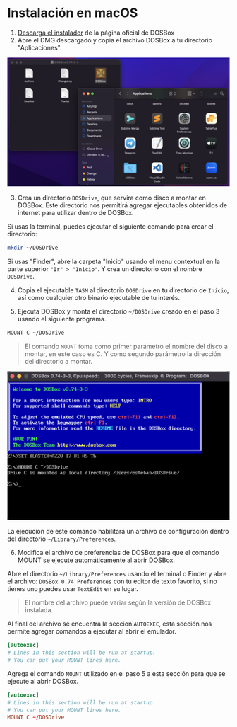 # Instalación en macOS

1. [Descarga el instalador][1] de la página oficial de DOSBox
2. Abre el DMG descargado y copia el archivo DOSBox a tu directorio "Aplicaciones".

<img src="images/001.png" />

3. Crea un directorio `DOSDrive`, que servira como disco a montar en DOSBox.
Este directorio nos permitirá agregar ejecutables obtenidos de internet para
utilizar dentro de DOSBox.

Si usas la terminal, puedes ejecutar el siguiente comando para crear el
directorio:

```bash
mkdir ~/DOSDrive
```

Si usas "Finder", abre la carpeta "Inicio" usando el menu contextual en la
parte superior `"Ir" > "Inicio"`. Y crea un directorio con el nombre `DOSDrive`.

4. Copia el ejecutable `TASM` al directorio `DOSDrive` en tu directorio de `Inicio`,
así como cualquier otro binario ejecutable de tu interés.

5. Ejecuta DOSBox y monta el directorio `~/DOSDrive` creado en el paso 3 usando
el siguiente programa.

```bash
MOUNT C ~/DOSDrive
```

> El comando `MOUNT` toma como primer parámetro el nombre del disco a montar,
> en este caso es C. Y como segundo parámetro la dirección del directorio a
> montar.

<img src="images/002.png" />

La ejecución de este comando habilitará un archivo de configuración dentro del
directorio `~/Library/Preferences`.

6. Modifica el archivo de preferencias de DOSBox para que el comando MOUNT se
ejecute automáticamente al abrir DOSBox.

Abre el directorio `~/Library/Preferences` usando el terminal o Finder y
abre el archivo: `DOSBox 0.74 Preferences` con tu editor de texto favorito,
si no tienes uno puedes usar `TextEdit` en su lugar.

> El nombre del archivo puede variar según la versión de DOSBox instalada.

Al final del archivo se encuentra la seccion `AUTOEXEC`, esta sección nos
permite agregar comandos a ejecutar al abrir el emulador.

```toml
[autoexec]
# Lines in this section will be run at startup.
# You can put your MOUNT lines here.
```

Agrega el comando `MOUNT` utilizado en el paso 5 a esta sección para que se
ejecute al abrir DOSBox.

```toml
[autoexec]
# Lines in this section will be run at startup.
# You can put your MOUNT lines here.
MOUNT C ~/DOSDrive
```

[1]: https://www.dosbox.com/download.php?main=1
